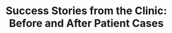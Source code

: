 ---
title: 'Success Stories from the Clinic: Before and After Patient Cases'
popular_blog_topics:
  popular: true
  popular_title: Before & After Success Stories
  popular_image: /assets/images/conditions/DSC07519.jpg
  popular_order: '8'
post:
search_engine_optimization:
  page_title:
  page_description:
---